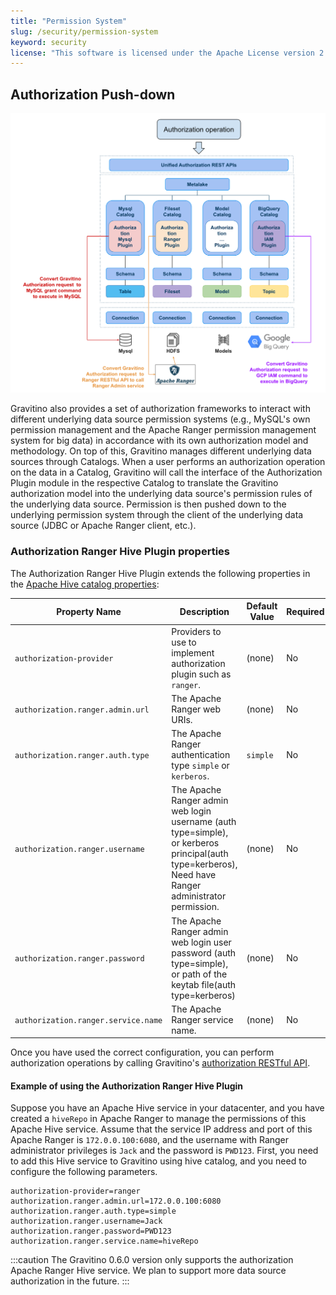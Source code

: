 ```yaml
---
title: "Permission System"
slug: /security/permission-system
keyword: security
license: "This software is licensed under the Apache License version 2."
---
```


## Authorization Push-down

![authorization push down](../assets/security/authorization-pushdown.png)

Gravitino also provides a set of authorization frameworks to interact with different underlying data source
permission systems (e.g., MySQL's own permission management and the Apache Ranger permission management system for big data)
in accordance with its own authorization model and methodology.
On top of this, Gravitino manages different underlying data sources through Catalogs.
When a user performs an authorization operation on the data in a Catalog, Gravitino will call the interface of the Authorization Plugin module in the respective Catalog to translate the Gravitino authorization model into the underlying data source's permission rules of the underlying data source.
Permission is then pushed down to the underlying permission system through the client of the underlying data source (JDBC or Apache Ranger client, etc.).

### Authorization Ranger Hive Plugin properties

The Authorization Ranger Hive Plugin extends the following properties in the [Apache Hive catalog properties](../apache-hive-catalog.md#catalog-properties):

| Property Name                       | Description                                                                                                                                          | Default Value | Required | Since Version |
|-------------------------------------|------------------------------------------------------------------------------------------------------------------------------------------------------|---------------|----------|---------------|
| `authorization-provider`            | Providers to use to implement authorization plugin such as `ranger`.                                                                                 | (none)        | No       | 0.6.0         |
| `authorization.ranger.admin.url`    | The Apache Ranger web URIs.                                                                                                                          | (none)        | No       | 0.6.0         |
| `authorization.ranger.auth.type`    | The Apache Ranger authentication type `simple` or `kerberos`.                                                                                        | `simple`      | No       | 0.6.0         |
| `authorization.ranger.username`     | The Apache Ranger admin web login username (auth type=simple), or kerberos principal(auth type=kerberos), Need have Ranger administrator permission. | (none)        | No       | 0.6.0         |
| `authorization.ranger.password`     | The Apache Ranger admin web login user password (auth type=simple), or path of the keytab file(auth type=kerberos)                                   | (none)        | No       | 0.6.0         |
| `authorization.ranger.service.name` | The Apache Ranger service name.                                                                                                                      | (none)        | No       | 0.6.0         |

Once you have used the correct configuration, you can perform authorization operations by calling Gravitino's [authorization RESTful API](https://datastrato.ai/docs/latest/api/rest/grant-roles-to-a-user).

#### Example of using the Authorization Ranger Hive Plugin

Suppose you have an Apache Hive service in your datacenter, and you have created a `hiveRepo` in Apache Ranger to manage the permissions of this Apache Hive service.
Assume that the service IP address and port of this Apache Ranger is `172.0.0.100:6080`, and the username with Ranger administrator privileges is `Jack` and the password is `PWD123`.
First, you need to add this Hive service to Gravitino using hive catalog, and you need to configure the following parameters.

```properties
authorization-provider=ranger
authorization.ranger.admin.url=172.0.0.100:6080
authorization.ranger.auth.type=simple
authorization.ranger.username=Jack
authorization.ranger.password=PWD123
authorization.ranger.service.name=hiveRepo
```

:::caution
The Gravitino 0.6.0 version only supports the authorization Apache Ranger Hive service. We plan to support more data source authorization in the future.
:::
